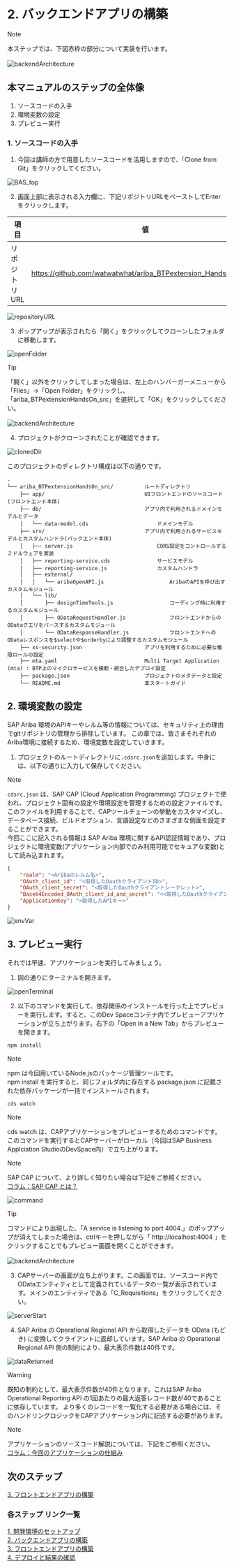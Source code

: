 # 2. バックエンドアプリの構築

> [!NOTE]
> 本ステップでは、下図赤枠の部分について実装を行います。<br>
> <br>
> ![backendArchitecture](../../00_Assets/02_backend/00_architecture.png)

## 本マニュアルのステップの全体像
1. ソースコードの入手
2. 環境変数の設定
3. プレビュー実行

### 1. ソースコードの入手
1. 今回は講師の方で用意したソースコードを活用しますので、「Clone from Git」をクリックしてください。

![BAS_top](../../00_Assets/01_setup/03_BAS_top.png)

2. 画面上部に表示される入力欄に、下記リポジトリURLをペーストしてEnterをクリックします。

|   項目   |         値     |
| -------------- |-------------------------- |
| リポジトリURL    | https://github.com/watwatwhat/ariba_BTPextension_HandsOn_src.git |

![repositoryURL](../../00_Assets/02_backend/01_repositoryURL.png)

3. ポップアップが表示されたら「開く」をクリックしてクローンしたフォルダに移動します。

![openFolder](../../00_Assets/02_backend/02_openFolder.png)

> [!TIP]
> 「開く」以外をクリックしてしまった場合は、左上のハンバーガーメニューから「Files」->「Open Folder」をクリックし、「ariba_BTPextensionHandsOn_src」を選択して「OK」をクリックしてください。<br>
> <br>
> ![backendArchitecture](../../00_Assets/02_backend/90_if_failToOpenWorkspace.png)

4. プロジェクトがクローンされたことが確認できます。

![clonedDir](../../00_Assets/02_backend/03_clonedDir.png)

このプロジェクトのディレクトリ構成は以下の通りです。

```tree
.
└── ariba_BTPextensionHandsOn_src/          ルートディレクトリ
    ├── app/                                UIフロントエンドのソースコード(フロントエンド本体)
    ├── db/                                 アプリ内で利用されるドメインモデルとデータ
    │   └── data-model.cds                      ドメインモデル
    ├── srv/                                アプリ内で利用されるサービスモデルとカスタムハンドラ(バックエンド本体)
    │   ├── server.js                           CORS設定をコントロールするミドルウェアを実装
    │   ├── reporting-service.cds               サービスモデル
    │   ├── reporting-service.js                カスタムハンドラ
    │   ├── external/
    │   │   └── aribaOpenAPI.js                     AribaのAPIを呼び出すカスタムモジュール
    │   └── lib/
    │       ├── designTimeTools.js                  コーディング時に利用するカスタムモジュール
    │       ├── ODataRequestHandler.js              フロントエンドからのODataクエリをパースするカスタムモジュール
    │       └── ODataResponseHandler.js             フロントエンドへのODataレスポンスを$selectや$orderbyにより調整するカスタムモジュール
    ├── xs-security.json                    アプリを利用するために必要な権限ロールの設定
    ├── mta.yaml                            Multi Target Application (mta) : BTP上のマイクロサービスを横断・統合したデプロイ設定
    ├── package.json                        プロジェクトのメタデータと設定
    └── README.md                           本スタートガイド

```

## 2. 環境変数の設定
SAP Ariba 環境のAPIキーやレルム等の情報については、セキュリティ上の理由でgitリポジトリの管理から排除しています。
この章では、皆さまそれぞれのAriba環境に接続するため、環境変数を設定していきます。

1. プロジェクトのルートディレクトリに`.cdsrc.json`を追加します。中身には、以下の通りに入力して保存してください。

>[!NOTE]
> `cdsrc.json` は、SAP CAP (Cloud Application Programming) プロジェクトで使われ、プロジェクト固有の設定や環境設定を管理するための設定ファイルです。このファイルを利用することで、CAPツールチェーンの挙動をカスタマイズし、データベース接続、ビルドオプション、言語設定などのさまざまな側面を設定することができます。<br>
> 今回ここに記入される情報は SAP Ariba 環境に関するAPI認証情報であり、プロジェクトに環境変数(アプリケーション内部でのみ利用可能でセキュアな変数)として読み込まれます。<br>

```json
{
    "realm": "<Aribaのレルム名>",
    "OAuth_client_id": "<取得したOauthクライアントID>",
    "OAuth_client_secret": "<取得したOauthクライアントシークレット>",
    "Base64Encoded_OAuth_client_id_and_secret": "<<取得したOauthクライアントID>:<取得したOauthクライアントパスワード>をBase64エンコーディングしたもの>",
    "ApplicationKey": "<取得したAPIキー>"
}
```

![envVar](../../00_Assets/02_backend/04_envVar.png)

## 3. プレビュー実行
それでは早速、アプリケーションを実行してみましょう。

1. 図の通りにターミナルを開きます。

![openTerminal](../../00_Assets/02_backend/05_openTerminal.png)

2. 以下のコマンドを実行して、依存関係のインストールを行った上でプレビューを実行します。すると、このDev Spaceコンテナ内でプレビューアプリケーションが立ち上がります。右下の「Open in a New Tab」からプレビューを開きます。

```bash
npm install
```

> [!NOTE]
> npm は今回用いているNode.jsのパッケージ管理ツールです。<br>
> npm install を実行すると、同じフォルダ内に存在する package.json に記載された依存パッケージが一括でインストールされます。

```bash
cds watch
```

> [!NOTE]
> cds watch は、CAPアプリケーションをプレビューするためのコマンドです。<br>
> このコマンドを実行するとCAPサーバーがローカル（今回はSAP Business Applciation StudioのDevSpace内）で立ち上がります。

> [!NOTE]
> SAP CAP について、より詳しく知りたい場合は下記をご参照ください。<br>
> [コラム：SAP CAP とは？](../../03_コラム/08_CAP.md)

![command](../../00_Assets/02_backend/06_command.png)

> [!TIP]
> コマンドにより出現した、「A service is listening to port 4004.」のポップアップが消えてしまった場合は、ctrlキーを押しながら「 http://localhost:4004 」をクリックすることでもプレビュー画面を開くことができます。<br>
> <br>
> ![backendArchitecture](../../00_Assets/02_backend/91_if_failToOpenPreview.png)

3. CAPサーバーの画面が立ち上がります。この画面では、ソースコード内でODataエンティティとして定義されているデータの一覧が表示されています。メインのエンティティである「C_Requisitions」をクリックしてください。

![serverStart](../../00_Assets/02_backend/07_serverStart.png)

4. SAP Ariba の Operational Regional API から取得したデータを OData (もどき) に変換してクライアントに返却しています。SAP Ariba の Operational Regional API 側の制約により、最大表示件数は40件です。

![dataReturned](../../00_Assets/02_backend/08_dataReturned.png)

> [!WARNING]
> 既知の制約として、最大表示件数が40件となります。これはSAP Ariba Operational Reporting API の1回あたりの最大返答レコード数が40であることに依存しています。
> より多くのレコードを一覧化する必要がある場合には、そのハンドリングロジックをCAPアプリケーション内に記述する必要があります。

> [!NOTE]
> アプリケーションのソースコード解説については、下記をご参照ください。<br>
> [コラム：今回のアプリケーションの仕組み](../../03_コラム/02_ApplicationLogic.md) 

## 次のステップ

[3. フロントエンドアプリの構築](../03_フロントエンドアプリの構築/README.md)

### 各ステップ リンク一覧
[1. 開発環境のセットアップ](../01_開発環境のセットアップ/README.md) <br>
[2. バックエンドアプリの構築](../02_バックエンドアプリの構築/README.md) <br>
[3. フロントエンドアプリの構築](../03_フロントエンドアプリの構築/README.md) <br>
[4. デプロイと結果の確認](../04_デプロイと結果の確認/README.md) <br>
